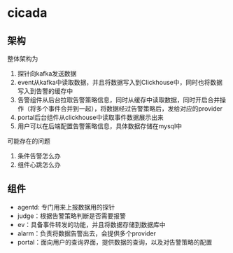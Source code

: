 # cicada

## 架构

整体架构为

1. 探针向kafka发送数据
2. event从kafka中读取数据，并且将数据写入到Clickhouse中，同时也将数据写入到告警的缓存中
3. 告警组件从后台拉取告警策略信息，同时从缓存中读取数据，同时开启合并操作（将多个事件合并到一起），将数据经过告警策略后，发给对应的provider
4. portal后台组件从clickhouse中读取事件数据展示出来
5. 用户可以在后端配置告警策略信息，具体数据存储在mysql中

可能存在的问题
1. 条件告警怎么办
2. 组件心跳怎么办


## 组件

* agentd: 专门用来上报数据用的探针
* judge：根据告警策略判断是否需要报警
* ev：具备事件转发的功能，并且将数据存储到数据库中
* alarm：负责将数据告警出去，会提供多个provider
* portal：面向用户的查询界面，提供数据的查询，以及对告警策略的配置
